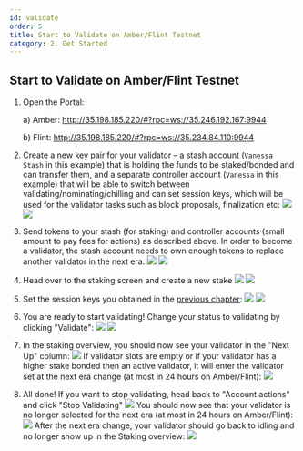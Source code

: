 ```yaml
---
id: validate
order: 5
title: Start to Validate on Amber/Flint Testnet
category: 2. Get Started
---
```


## Start to Validate on Amber/Flint Testnet

1. Open the Portal: 
    
    a) Amber: http://35.198.185.220/#?rpc=ws://35.246.192.167:9944
    
    b) Flint: http://35.198.185.220/#?rpc=ws://35.234.84.110:9944

1. Create a new key pair for your validator – a stash account (`Vanessa Stash` in this example) that is holding the funds to be staked/bonded and can transfer them, and a separate controller account (`Vanessa` in this example) that will be able to switch between validating/nominating/chilling and can set session keys, which will be used for the validator tasks such as block proposals, finalization etc: ![](https://storage.googleapis.com/centrifuge-hackmd/upload_49b9d8cf5c252485ef65f49de6c7e73d.png) ![](https://storage.googleapis.com/centrifuge-hackmd/upload_68118de5d6bd0403d32dda01974b795d.png)

1. Send tokens to your stash (for staking) and controller accounts (small amount to pay fees for actions) as described above. In order to become a validator, the stash account needs to own enough tokens to replace another validator in the next era. ![](https://storage.googleapis.com/centrifuge-hackmd/upload_fff2046a03488ce6050088af12429861.png)
 ![](https://storage.googleapis.com/centrifuge-hackmd/upload_66319501be932f46870c3fada9274f06.png)

1. Head over to the staking screen and create a new stake ![](https://storage.googleapis.com/centrifuge-hackmd/upload_a32f0915632853d553da03d99cd60d9c.png) ![](https://storage.googleapis.com/centrifuge-hackmd/upload_50ab646c6e628f4b1465fe040b47491b.png)

1. Set the session keys you obtained in the [previous chapter](#Run-your-own-node-on-AmberFlint): ![](https://storage.googleapis.com/centrifuge-hackmd/upload_b092fe97cc4271c2d3a35a3325f8c0bc.png) ![](https://storage.googleapis.com/centrifuge-hackmd/upload_7d603ce8425580709527ff2e7356c252.png)

1. You are ready to start validating! Change your status to validating by clicking "Validate": ![](https://storage.googleapis.com/centrifuge-hackmd/upload_03a93eb7700f3bc91ed07eeb38a3566a.png) ![](https://storage.googleapis.com/centrifuge-hackmd/upload_6d74caf806734bdda36e9cec8fd1c9be.png)

1. In the staking overview, you should now see your validator in the "Next Up" column: ![](https://storage.googleapis.com/centrifuge-hackmd/upload_c2f4187a9ab2469acd6c92e1ae2746fc.png) If validator slots are empty or if your validator has a higher stake bonded then an active validator, it will enter the validator set at the next era change (at most in 24 hours on Amber/Flint): ![](https://storage.googleapis.com/centrifuge-hackmd/upload_c82dfe299d6c5f1c6833f28b58385c60.png)

1. All done! If you want to stop validating, head back to "Account actions" and click "Stop Validating" ![](https://storage.googleapis.com/centrifuge-hackmd/upload_53078ce7c1191c22e806e853fb1cb3e2.png) You should now see that your validator is no longer selected for the next era (at most in 24 hours on Amber/Flint): ![](https://storage.googleapis.com/centrifuge-hackmd/upload_ab26bb97ce691041e03a631a0803e443.png) After the next era change, your validator should go back to idling and no longer show up in the Staking overview: ![](https://storage.googleapis.com/centrifuge-hackmd/upload_822ed3b62ab3326857573145d61b1f22.png)

